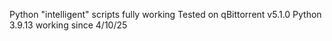 Python "intelligent" scripts fully working 
Tested on qBittorrent v5.1.0 Python 3.9.13
working since 4/10/25
